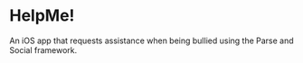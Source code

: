 # HelpMe!
An iOS app that requests assistance when being bullied using the Parse and Social framework.
